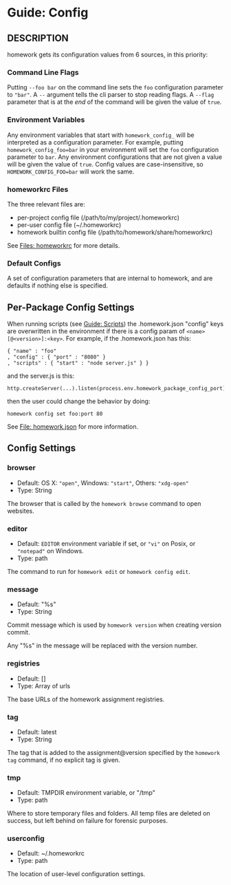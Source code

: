 Guide: Config
=============

## DESCRIPTION

homework gets its configuration values from 6 sources, in this priority:

### Command Line Flags

Putting `--foo bar` on the command line sets the `foo` configuration
parameter to `"bar"`.  A `--` argument tells the cli parser to stop
reading flags.  A `--flag` parameter that is at the *end* of the
command will be given the value of `true`.

### Environment Variables

Any environment variables that start with `homework_config_` will be
interpreted as a configuration parameter.  For example, putting
`homework_config_foo=bar` in your environment will set the `foo`
configuration parameter to `bar`.  Any environment configurations that
are not given a value will be given the value of `true`.  Config
values are case-insensitive, so `HOMEWORK_CONFIG_FOO=bar` will work the
same.

### homeworkrc Files

The three relevant files are:

* per-project config file (/path/to/my/project/.homeworkrc)
* per-user config file (~/.homeworkrc)
* homework builtin config file (/path/to/homework/share/homeworkrc)

See [Files: homeworkrc](../files/homeworkrc.md) for more details.

### Default Configs

A set of configuration parameters that are internal to homework, and are
defaults if nothing else is specified.

## Per-Package Config Settings

When running scripts (see [Guide: Scripts](../guides/scripts.md)) the .homework.json "config"
keys are overwritten in the environment if there is a config param of
`<name>[@<version>]:<key>`.  For example, if the .homework.json has
this:

    { "name" : "foo"
    , "config" : { "port" : "8080" }
    , "scripts" : { "start" : "node server.js" } }

and the server.js is this:

    http.createServer(...).listen(process.env.homework_package_config_port)

then the user could change the behavior by doing:

    homework config set foo:port 80

See [File: homework.json](../files/homework.json.md) for more information.

## Config Settings

### browser

* Default: OS X: `"open"`, Windows: `"start"`, Others: `"xdg-open"`
* Type: String

The browser that is called by the `homework browse` command to open websites.

### editor

* Default: `EDITOR` environment variable if set, or `"vi"` on Posix,
  or `"notepad"` on Windows.
* Type: path

The command to run for `homework edit` or `homework config edit`.

### message

* Default: "%s"
* Type: String

Commit message which is used by `homework version` when creating version commit.

Any "%s" in the message will be replaced with the version number.

### registries

* Default: []
* Type: Array of urls

The base URLs of the homework assignment registries.

### tag

* Default: latest
* Type: String

The tag that is added to the assignment@version specified by the `homework
tag` command, if no explicit tag is given.

### tmp

* Default: TMPDIR environment variable, or "/tmp"
* Type: path

Where to store temporary files and folders.  All temp files are deleted
on success, but left behind on failure for forensic purposes.

### userconfig

* Default: ~/.homeworkrc
* Type: path

The location of user-level configuration settings.
